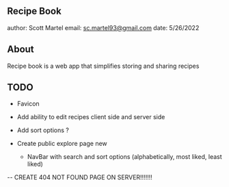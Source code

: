 ## Recipe Book

author: Scott Martel
email: sc.martel93@gmail.com
date: 5/26/2022

## About

Recipe book is a web app that simplifies storing and sharing recipes

## TODO

- Favicon

- Add ability to edit recipes client side and server side
- Add sort options ?

- Create public explore page new
    - NavBar with search and sort options (alphabetically, most     liked,  least liked)

-- CREATE 404 NOT FOUND PAGE ON SERVER!!!!!!!

